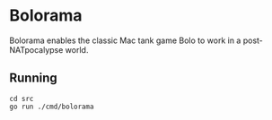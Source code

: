 # Bolorama

Bolorama enables the classic Mac tank game Bolo to work in a post-NATpocalypse world.

## Running

```
cd src
go run ./cmd/bolorama
```
